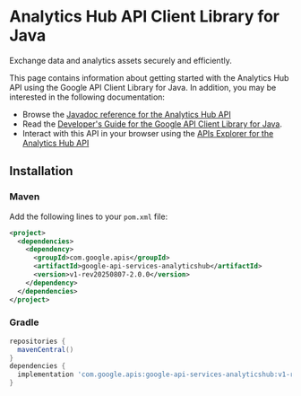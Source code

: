 # Analytics Hub API Client Library for Java

Exchange data and analytics assets securely and efficiently.

This page contains information about getting started with the Analytics Hub API
using the Google API Client Library for Java. In addition, you may be interested
in the following documentation:

* Browse the [Javadoc reference for the Analytics Hub API][javadoc]
* Read the [Developer's Guide for the Google API Client Library for Java][google-api-client].
* Interact with this API in your browser using the [APIs Explorer for the Analytics Hub API][api-explorer]

## Installation

### Maven

Add the following lines to your `pom.xml` file:

```xml
<project>
  <dependencies>
    <dependency>
      <groupId>com.google.apis</groupId>
      <artifactId>google-api-services-analyticshub</artifactId>
      <version>v1-rev20250807-2.0.0</version>
    </dependency>
  </dependencies>
</project>
```

### Gradle

```gradle
repositories {
  mavenCentral()
}
dependencies {
  implementation 'com.google.apis:google-api-services-analyticshub:v1-rev20250807-2.0.0'
}
```

[javadoc]: https://googleapis.dev/java/google-api-services-analyticshub/latest/index.html
[google-api-client]: https://github.com/googleapis/google-api-java-client/
[api-explorer]: https://developers.google.com/apis-explorer/#p/analyticshub/v1/
